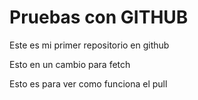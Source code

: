 # Pruebas con GITHUB
Este es mi primer repositorio en github

Esto en un cambio para fetch

Esto es para ver como funciona el pull
